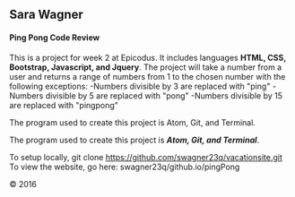 ## Sara Wagner
#### Ping Pong Code Review

This is a project for week 2 at Epicodus. It includes languages **HTML, CSS, Bootstrap, Javascript, and Jquery**. The project will take a number from a user and returns a range of numbers from 1 to the chosen number with the following exceptions:
 -Numbers divisible by 3 are replaced with "ping"
 -Numbers divisible by 5 are replaced with "pong"
 -Numbers divisible by 15 are replaced with "pingpong"

The program used to create this project is Atom, Git, and Terminal.

The program used to create this project is ***Atom, Git, and Terminal***.

To setup locally, git clone https://github.com/swagner23q/vacationsite.git
To view the website, go here: swagner23q/github.io/pingPong

&copy; 2016
